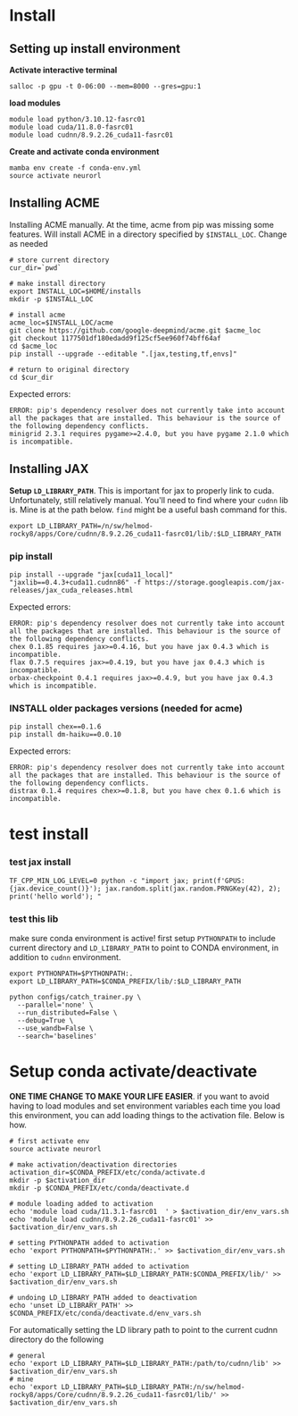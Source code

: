 # Install

## Setting up install environment
**Activate interactive terminal**
```
salloc -p gpu -t 0-06:00 --mem=8000 --gres=gpu:1
```

**load modules**
```
module load python/3.10.12-fasrc01
module load cuda/11.8.0-fasrc01
module load cudnn/8.9.2.26_cuda11-fasrc01
```

**Create and activate conda environment**
```
mamba env create -f conda-env.yml
source activate neurorl
```


## Installing  ACME
Installing ACME manually. At the time, acme from pip was missing some features.
Will install ACME in a directory specified by `$INSTALL_LOC`. Change as needed
```
# store current directory
cur_dir=`pwd`

# make install directory
export INSTALL_LOC=$HOME/installs
mkdir -p $INSTALL_LOC

# install acme
acme_loc=$INSTALL_LOC/acme
git clone https://github.com/google-deepmind/acme.git $acme_loc
git checkout 1177501df180edadd9f125cf5ee960f74bff64af
cd $acme_loc
pip install --upgrade --editable ".[jax,testing,tf,envs]"

# return to original directory
cd $cur_dir
```
Expected errors:
```
ERROR: pip's dependency resolver does not currently take into account all the packages that are installed. This behaviour is the source of the following dependency conflicts.
minigrid 2.3.1 requires pygame>=2.4.0, but you have pygame 2.1.0 which is incompatible.
```
## Installing JAX

**Setup `LD_LIBRARY_PATH`**. This is important for jax to properly link to cuda. Unfortunately, still relatively manual. You'll need to find where your `cudnn` lib is. Mine is at the path below. `find` might be a useful bash command for this.
```
export LD_LIBRARY_PATH=/n/sw/helmod-rocky8/apps/Core/cudnn/8.9.2.26_cuda11-fasrc01/lib/:$LD_LIBRARY_PATH
```

### pip install

```
pip install --upgrade "jax[cuda11_local]" "jaxlib==0.4.3+cuda11.cudnn86" -f https://storage.googleapis.com/jax-releases/jax_cuda_releases.html
```
Expected errors:
```
ERROR: pip's dependency resolver does not currently take into account all the packages that are installed. This behaviour is the source of the following dependency conflicts.
chex 0.1.85 requires jax>=0.4.16, but you have jax 0.4.3 which is incompatible.
flax 0.7.5 requires jax>=0.4.19, but you have jax 0.4.3 which is incompatible.
orbax-checkpoint 0.4.1 requires jax>=0.4.9, but you have jax 0.4.3 which is incompatible.
```

### **INSTALL older packages versions** (needed for acme)
```
pip install chex==0.1.6
pip install dm-haiku==0.0.10
```

Expected errors:
```
ERROR: pip's dependency resolver does not currently take into account all the packages that are installed. This behaviour is the source of the following dependency conflicts.
distrax 0.1.4 requires chex>=0.1.8, but you have chex 0.1.6 which is incompatible.
```

# test install

### test jax install
```
TF_CPP_MIN_LOG_LEVEL=0 python -c "import jax; print(f'GPUS: {jax.device_count()}'); jax.random.split(jax.random.PRNGKey(42), 2); print('hello world'); "
```

### test this lib
make sure conda environment is active! first setup `PYTHONPATH` to include current directory and `LD_LIBRARY_PATH` to point to CONDA environment, in addition to `cudnn` environment.
```
export PYTHONPATH=$PYTHONPATH:.
export LD_LIBRARY_PATH=$CONDA_PREFIX/lib/:$LD_LIBRARY_PATH

python configs/catch_trainer.py \
  --parallel='none' \
  --run_distributed=False \
  --debug=True \
  --use_wandb=False \
  --search='baselines'
```

# Setup conda activate/deactivate

**ONE TIME CHANGE TO MAKE YOUR LIFE EASIER**. if you want to avoid having to load modules and set environment variables each time you load this environment, you can add loading things to the activation file. Below is how.

```
# first activate env
source activate neurorl

# make activation/deactivation directories
activation_dir=$CONDA_PREFIX/etc/conda/activate.d
mkdir -p $activation_dir
mkdir -p $CONDA_PREFIX/etc/conda/deactivate.d

# module loading added to activation
echo 'module load cuda/11.3.1-fasrc01  ' > $activation_dir/env_vars.sh
echo 'module load cudnn/8.9.2.26_cuda11-fasrc01' >> $activation_dir/env_vars.sh

# setting PYTHONPATH added to activation
echo 'export PYTHONPATH=$PYTHONPATH:.' >> $activation_dir/env_vars.sh

# setting LD_LIBRARY_PATH added to activation
echo 'export LD_LIBRARY_PATH=$LD_LIBRARY_PATH:$CONDA_PREFIX/lib/' >> $activation_dir/env_vars.sh

# undoing LD_LIBRARY_PATH added to deactivation
echo 'unset LD_LIBRARY_PATH' >> $CONDA_PREFIX/etc/conda/deactivate.d/env_vars.sh
``````

For automatically setting the LD library path to point to the current cudnn directory do the following
```
# general
echo 'export LD_LIBRARY_PATH=$LD_LIBRARY_PATH:/path/to/cudnn/lib' >> $activation_dir/env_vars.sh
# mine
echo 'export LD_LIBRARY_PATH=$LD_LIBRARY_PATH:/n/sw/helmod-rocky8/apps/Core/cudnn/8.9.2.26_cuda11-fasrc01/lib/' >> $activation_dir/env_vars.sh
```